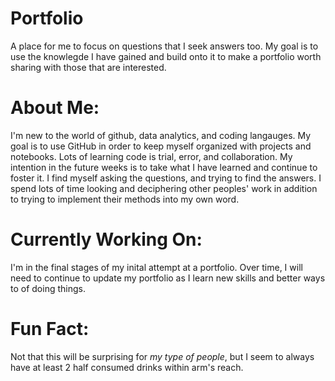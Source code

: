 # Portfolio
A place for me to focus on questions that I seek answers too. My goal is to use the knowlegde I have gained and build onto it to make a portfolio worth sharing with those that are interested.

# About Me:
I'm new to the world of github, data analytics, and coding langauges. My goal is to use GitHub in order to keep myself organized with projects and notebooks. Lots of learning code is trial, error, and collaboration. My intention in the future weeks is to take what I have learned and continue to foster it. I find myself asking the questions, and trying to find the answers. I spend lots of time looking and deciphering other peoples' work in addition to trying to implement their methods into my own word.

# Currently Working On:
I'm in the final stages of my inital attempt at a portfolio. Over time, I will need to continue to update my portfolio as I learn new skills and better ways to of doing things. 

# Fun Fact:
Not that this will be surprising for *my type of people*, but I seem to always have at least 2 half consumed drinks within arm's reach. 

